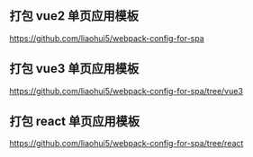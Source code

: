 ## 打包 vue2 单页应用模板

https://github.com/liaohui5/webpack-config-for-spa

## 打包 vue3 单页应用模板

https://github.com/liaohui5/webpack-config-for-spa/tree/vue3

## 打包 react 单页应用模板

https://github.com/liaohui5/webpack-config-for-spa/tree/react
